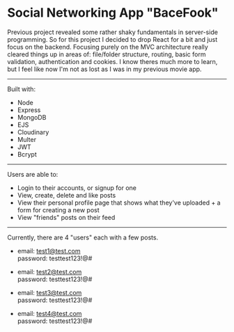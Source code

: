 # Social Networking App "BaceFook"

Previous project revealed some rather shaky fundamentals in server-side programming. So for this project I decided to drop React for a bit and just focus on the backend. Focusing purely on the MVC architecture really cleared things up in areas of: file/folder structure, routing, basic form validation, authentication and cookies. I know theres much more to learn, but I feel like now I'm not as lost as I was in my previous movie app.

---

Built with:

-  Node
-  Express
-  MongoDB
-  EJS
-  Cloudinary
-  Multer
-  JWT
-  Bcrypt

---

Users are able to:

-  Login to their accounts, or signup for one
-  View, create, delete and like posts
-  View their personal profile page that shows what they've uploaded + a form for creating a new post
-  View "friends" posts on their feed

---

Currently, there are 4 "users" each with a few posts.

-  email: test1@test.com <br />
   password: testtest123!@#

-  email: test2@test.com <br />
   password: testtest123!@#

-  email: test3@test.com <br />
   password: testtest123!@#

-  email: test4@test.com <br />
   password: testtest123!@#
